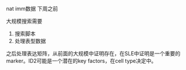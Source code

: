 nat imm数据 下周之前

大规模搜索需要

1. 搜索脚本
2. 处理表型数据

之后处理表达矩阵，从前面的大规模中证明存在，在SLE中证明是一个重要的marker。ID2可能是一个潜在的key factors，在cell type决定中。

